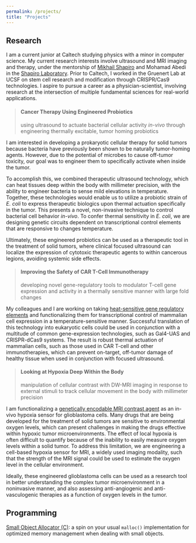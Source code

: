 ```yaml
---
permalink: /projects/
title: "Projects"
---
```


## Research

I am a current junior at Caltech studying physics with a minor in computer science. My current research interests involve ultrasound and MRI imaging and therapy, under the mentorship of [Mikhail Shapiro](http://cce.caltech.edu/people/mikhail-g-shapiro) and Mohamad Abedi in the [Shapiro Laboratory](http://shapirolab.caltech.edu/). Prior to Caltech, I worked in the Gruenert Lab at UCSF on stem cell research and modification through CRISPR/Cas9 technologies. I aspire to pursue a career as a physician-scientist, involving research at the intersection of multiple fundamental sciences for real-world applications.

> #### Cancer Therapy Using Engineered Probiotics
> using ultrasound to actuate bacterial cellular activity _in-vivo_ through engineering thermally excitable, tumor homing probiotics

I am interested in developing a prokaryotic cellular therapy for solid tumors because bacteria have previously been shown to be naturally tumor-homing agents. However, due to the potential of microbes to cause off-tumor toxicity, our goal was to engineer them to specifically activate when inside the tumor. 

To accomplish this, we combined therapeutic ultrasound technology, which can heat tissues deep within the body with millimeter precision, with the ability to engineer bacteria to sense mild elevations in temperature. Together, these technologies would enable us to utilize a probiotic strain of _E. coli_ to express therapeutic biologics upon thermal actuation specifically in the tumor. This presents a novel, non-invasive technique to control bacterial cell behavior _in-vivo_. To confer thermal sensitivity in _E. coli_, we are designing genetic circuits dependent on transcriptional control elements that are responsive to changes temperature. 

Ultimately, these engineered probiotics can be used as a therapeutic tool in the treatment of solid tumors, where clinical focused ultrasound can localize the expression of cytotoxic therapeutic agents to within cancerous legions, avoiding systemic side effects.

> #### Improving the Safety of CAR T-Cell Immunotherapy
> developing novel gene-regulatory tools to modulator T-cell gene expression and activity in a thermally sensitive manner with large fold changes

My colleagues and I are working on taking [heat-sensitive gene regulatory elements](https://www.nature.com/articles/nchembio.2233) and functionalizing them for transcriptional control of mammalian cell expression in a temperature-sensitive manner. Successful translation of this technology into eukaryotic cells could be used in conjunction with a multitude of common gene-expression technologies, such as Gal4-UAS and CRISPR-dCas9 systems. The result is robust thermal actuation of mammalian cells, such as those used in CAR T-cell and other immunotherapies, which can prevent on-target, off-tumor damage of healthy tissue when used in conjunction with focused ultrasound.

> #### Looking at Hypoxia Deep Within the Body
> manipulation of cellular contrast with DW-MRI imaging in response to external stimuli to track cellular movement in the body with millimeter precision

I am functionalizing a [genetically encodable MRI contrast agent](https://www.nature.com/articles/ncomms13891) as an in-vivo hypoxia sensor for glioblastoma cells. Many drugs that are being developed for the treatment of solid tumors are sensitive to environmental oxygen levels, which can present challenges in making the drugs effective within hypoxic tumor microenvironments. The effect of local hypoxia is often difficult to quantify because of the inability to easily measure oxygen levels within a solid tumor. To address this limitation, we are engineering a cell-based hypoxia sensor for MRI, a widely used imaging modality, such that the strength of the MRI signal could be used to estimate the oxygen level in the cellular environment.

Ideally, these engineered glioblastoma cells can be used as a research tool in better understanding the complex tumor microenvironment in a noninvasive manner, and also assessing anti-angiogenic and anti-vasculogenic therapies as a function of oxygen levels in the tumor.

## Programming

[Small Object Allocator (C)](/projects/small-object-allocator/index.html): a spin on your usual ```malloc()``` implementation for optimized memory management when dealing with small objects.
